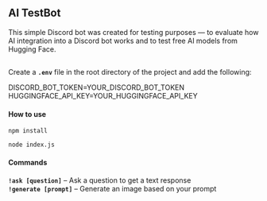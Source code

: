 ## AI TestBot

This simple Discord bot was created for testing purposes — to evaluate how AI integration into a Discord bot works and to test free AI models from Hugging Face.

##

Create a **`.env`** file in the root directory of the project and add the following:

DISCORD_BOT_TOKEN=YOUR_DISCORD_BOT_TOKEN  
HUGGINGFACE_API_KEY=YOUR_HUGGINGFACE_API_KEY

#### How to use
```
npm install
```

```
node index.js
```

#### Commands
**`!ask [question]`** – Ask a question to get a text response   
**`!generate [prompt]`** – Generate an image based on your prompt